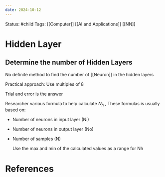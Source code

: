 ```yaml
---
date: 2024-10-12
---
```


Status: #child 
Tags: [[Computer]] [[AI and Applications]] [[NN]]
# Hidden Layer

## Determine the number of Hidden Layers
No definite method to find the number of [[Neuron]] in the hidden layers

Practical approach: Use multiples of 8

Trial and error is the answer

Researcher various formula to help calculate $N_h$ , These formulas is usually based on:

- Number of neurons in input layer (Ni)
- Number of neurons in output layer (No)
- Number of samples (N)

	Use the max and min of the calculated values as a range for Nh
# References